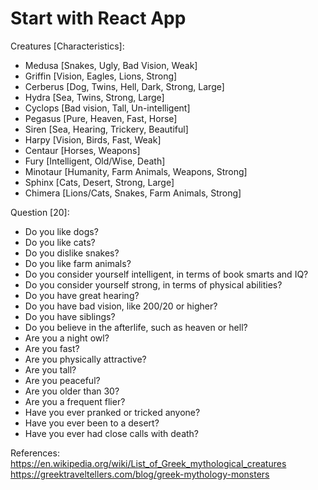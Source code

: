 # Start with React App

Creatures [Characteristics]:

- Medusa [Snakes, Ugly, Bad Vision, Weak]
- Griffin [Vision, Eagles, Lions, Strong]
- Cerberus [Dog, Twins, Hell, Dark, Strong, Large]
- Hydra [Sea, Twins, Strong, Large]
- Cyclops [Bad vision, Tall, Un-intelligent]
- Pegasus [Pure, Heaven, Fast, Horse]
- Siren [Sea, Hearing, Trickery, Beautiful]
- Harpy [Vision, Birds, Fast, Weak]
- Centaur [Horses, Weapons]
- Fury [Intelligent, Old/Wise, Death]
- Minotaur [Humanity, Farm Animals, Weapons, Strong]
- Sphinx [Cats, Desert, Strong, Large]
- Chimera [Lions/Cats, Snakes, Farm Animals, Strong]

Question [20]:
- Do you like dogs?
- Do you like cats?
- Do you dislike snakes?
- Do you like farm animals?
- Do you consider yourself intelligent, in terms of book smarts and IQ?
- Do you consider yourself strong, in terms of physical abilities?
- Do you have great hearing?
- Do you have bad vision, like 200/20 or higher?
- Do you have siblings? 
- Do you believe in the afterlife, such as heaven or hell?
- Are you a night owl?
- Are you fast?
- Are you physically attractive?
- Are you tall?
- Are you peaceful?
- Are you older than 30?
- Are you a frequent flier?
- Have you ever pranked or tricked anyone?
- Have you ever been to a desert?
- Have you ever had close calls with death?

References:
https://en.wikipedia.org/wiki/List_of_Greek_mythological_creatures
https://greektraveltellers.com/blog/greek-mythology-monsters
